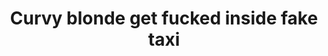 ---
layout: post
title: Curvy blonde get fucked inside fake taxi
duration: '05:07'
view: 236
rate: 2
video: 'https://flashservice.xvideos.com/embedframe/24536333'
category:
 - rough
 - curvy
 - busty
 - blonde
 - stunning
tags: 
 - sucked
 - fucked
 - big-tits
priority: 0.9
changefreq: daily
---